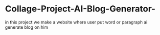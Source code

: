# Collage-Project-AI-Blog-Generator-
in this project we make a website where user put word or paragraph ai generate blog on him
